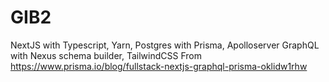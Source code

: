 # GIB2
NextJS with Typescript, Yarn, Postgres with Prisma, Apolloserver GraphQL with Nexus schema builder, TailwindCSS
From https://www.prisma.io/blog/fullstack-nextjs-graphql-prisma-oklidw1rhw
